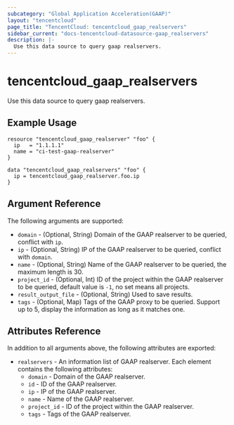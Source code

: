 ```yaml
---
subcategory: "Global Application Acceleration(GAAP)"
layout: "tencentcloud"
page_title: "TencentCloud: tencentcloud_gaap_realservers"
sidebar_current: "docs-tencentcloud-datasource-gaap_realservers"
description: |-
  Use this data source to query gaap realservers.
---
```


# tencentcloud_gaap_realservers

Use this data source to query gaap realservers.

## Example Usage

```hcl
resource "tencentcloud_gaap_realserver" "foo" {
  ip   = "1.1.1.1"
  name = "ci-test-gaap-realserver"
}

data "tencentcloud_gaap_realservers" "foo" {
  ip = tencentcloud_gaap_realserver.foo.ip
}
```

## Argument Reference

The following arguments are supported:

* `domain` - (Optional, String) Domain of the GAAP realserver to be queried, conflict with `ip`.
* `ip` - (Optional, String) IP of the GAAP realserver to be queried, conflict with `domain`.
* `name` - (Optional, String) Name of the GAAP realserver to be queried, the maximum length is 30.
* `project_id` - (Optional, Int) ID of the project within the GAAP realserver to be queried, default value is `-1`, no set means all projects.
* `result_output_file` - (Optional, String) Used to save results.
* `tags` - (Optional, Map) Tags of the GAAP proxy to be queried. Support up to 5, display the information as long as it matches one.

## Attributes Reference

In addition to all arguments above, the following attributes are exported:

* `realservers` - An information list of GAAP realserver. Each element contains the following attributes:
  * `domain` - Domain of the GAAP realserver.
  * `id` - ID of the GAAP realserver.
  * `ip` - IP of the GAAP realserver.
  * `name` - Name of the GAAP realserver.
  * `project_id` - ID of the project within the GAAP realserver.
  * `tags` - Tags of the GAAP realserver.



